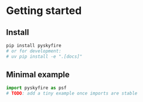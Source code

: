 # Getting started

## Install

```bash
pip install pyskyfire
# or for development:
# uv pip install -e ".[docs]"
```

## Minimal example

```python
import pyskyfire as psf
# TODO: add a tiny example once imports are stable
```
